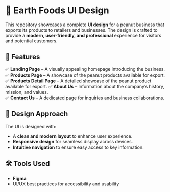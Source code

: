 # 🥜 Earth Foods UI Design  

This repository showcases a complete **UI design** for a peanut business that exports its products to retailers and businesses. The design is crafted to provide a **modern, user-friendly, and professional** experience for visitors and potential customers.  

## 🌟 Features  

✅ **Landing Page** – A visually appealing homepage introducing the business.  
✅ **Products Page** – A showcase of the peanut products available for export. 
✅ **Products Detail Page** – A detailed showcase of the peanut product available for export. 
✅ **About Us** – Information about the company’s history, mission, and values.  
✅ **Contact Us** – A dedicated page for inquiries and business collaborations.  

## 🎨 Design Approach  

The UI is designed with:  
- A **clean and modern layout** to enhance user experience.  
- **Responsive design** for seamless display across devices.  
- **Intuitive navigation** to ensure easy access to key information.  

## 🛠️ Tools Used  

- **Figma**  
- UI/UX best practices for accessibility and usability  



